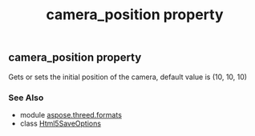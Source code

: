 ﻿---
title: camera_position property
second_title: Aspose.3D for Python via .NET API References
description: 
type: docs
weight: 30
url: /python-net/aspose.threed.formats/html5saveoptions/camera_position/
is_root: false
---

## camera_position property


Gets or sets the initial position of the camera, default value is (10, 10, 10)

### See Also
* module [aspose.threed.formats](../../)
* class [Html5SaveOptions](/3d/python-net/aspose.threed.formats/html5saveoptions)
